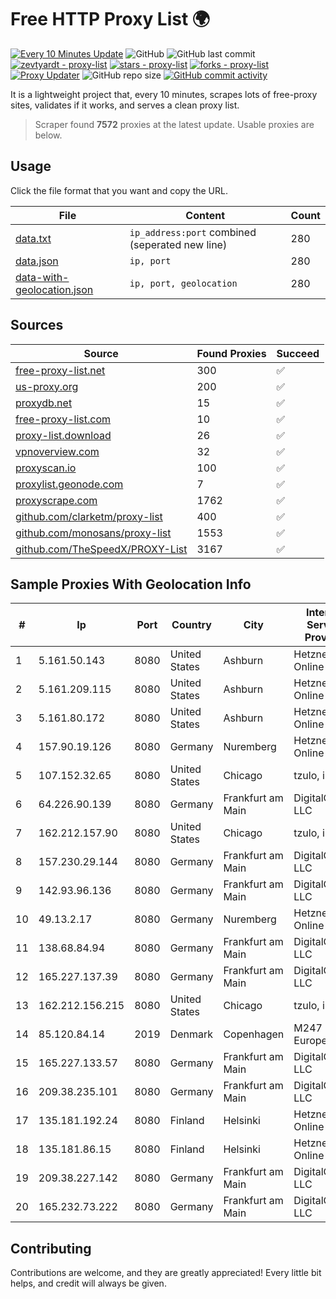 
# Free HTTP Proxy List 🌍

[![Every 10 Minutes Update](https://github.com/mertguvencli/http-proxy-list/actions/workflows/main.yml/badge.svg?branch=main)](https://github.com/mertguvencli/http-proxy-list/actions/workflows/main.yml)
![GitHub](https://img.shields.io/github/license/mertguvencli/http-proxy-list)
![GitHub last commit](https://img.shields.io/github/last-commit/mertguvencli/http-proxy-list)
[![zevtyardt - proxy-list](https://img.shields.io/static/v1?label=zevtyardt&message=proxy-list&color=blue&logo=github)](https://github.com/zevtyardt/proxy-list "Go to GitHub repo")
[![stars - proxy-list](https://img.shields.io/github/stars/zevtyardt/proxy-list?style=social)](https://github.com/zevtyardt/proxy-list)
[![forks - proxy-list](https://img.shields.io/github/forks/zevtyardt/proxy-list?style=social)](https://github.com/zevtyardt/proxy-list)
[![Proxy Updater](https://github.com/zevtyardt/proxy-list/workflows/Proxy%20Updater/badge.svg)](https://github.com/zevtyardt/proxy-list/actions?query=workflow:"Proxy+Updater")
![GitHub repo size](https://img.shields.io/github/repo-size/zevtyardt/proxy-list)
[![GitHub commit activity](https://img.shields.io/github/commit-activity/m/zevtyardt/proxy-list?logo=commits)](https://github.com/zevtyardt/proxy-list/commits/main)

It is a lightweight project that, every 10 minutes, scrapes lots of free-proxy sites, validates if it works, and serves a clean proxy list.

> Scraper found **7572** proxies at the latest update. Usable proxies are below.

## Usage

Click the file format that you want and copy the URL.

|File|Content|Count|
|----|-------|-----|
|[data.txt](https://raw.githubusercontent.com/mertguvencli/http-proxy-list/main/proxy-list/data.txt)|`ip_address:port` combined (seperated new line)|280|
|[data.json](https://raw.githubusercontent.com/mertguvencli/http-proxy-list/main/proxy-list/data.json)|`ip, port`|280|
|[data-with-geolocation.json](https://raw.githubusercontent.com/mertguvencli/http-proxy-list/main/proxy-list/data-with-geolocation.json)|`ip, port, geolocation`|280|

## Sources

|Source|Found Proxies|Succeed|
|------|-------------|-------|
|[free-proxy-list.net](https://free-proxy-list.net)|300|✅|
|[us-proxy.org](https://www.us-proxy.org)|200|✅|
|[proxydb.net](http://proxydb.net)|15|✅|
|[free-proxy-list.com](https://free-proxy-list.com/?page=&port=&type%5B%5D=http&type%5B%5D=https&up_time=0&search=Search)|10|✅|
|[proxy-list.download](https://www.proxy-list.download/HTTP)|26|✅|
|[vpnoverview.com](https://vpnoverview.com/privacy/anonymous-browsing/free-proxy-servers)|32|✅|
|[proxyscan.io](https://www.proxyscan.io)|100|✅|
|[proxylist.geonode.com](https://proxylist.geonode.com/api/proxy-list?limit=300&page=1&sort_by=lastChecked&sort_type=desc&protocols=http,https)|7|✅|
|[proxyscrape.com](https://api.proxyscrape.com/v2/?request=displayproxies&protocol=http&timeout=10000&country=all&ssl=all&anonymity=all)|1762|✅|
|[github.com/clarketm/proxy-list](https://raw.githubusercontent.com/clarketm/proxy-list/master/proxy-list-raw.txt)|400|✅|
|[github.com/monosans/proxy-list](https://raw.githubusercontent.com/monosans/proxy-list/main/proxies/http.txt)|1553|✅|
|[github.com/TheSpeedX/PROXY-List](https://raw.githubusercontent.com/TheSpeedX/PROXY-List/master/http.txt)|3167|✅|


## Sample Proxies With Geolocation Info

|#|Ip|Port|Country|City|Internet Service Provider|
|-|--|----|-------|----|-------------------------|
|1|5.161.50.143|8080|United States|Ashburn|Hetzner Online GmbH|
|2|5.161.209.115|8080|United States|Ashburn|Hetzner Online GmbH|
|3|5.161.80.172|8080|United States|Ashburn|Hetzner Online GmbH|
|4|157.90.19.126|8080|Germany|Nuremberg|Hetzner Online GmbH|
|5|107.152.32.65|8080|United States|Chicago|tzulo, inc.|
|6|64.226.90.139|8080|Germany|Frankfurt am Main|DigitalOcean, LLC|
|7|162.212.157.90|8080|United States|Chicago|tzulo, inc.|
|8|157.230.29.144|8080|Germany|Frankfurt am Main|DigitalOcean, LLC|
|9|142.93.96.136|8080|Germany|Frankfurt am Main|DigitalOcean, LLC|
|10|49.13.2.17|8080|Germany|Nuremberg|Hetzner Online GmbH|
|11|138.68.84.94|8080|Germany|Frankfurt am Main|DigitalOcean, LLC|
|12|165.227.137.39|8080|Germany|Frankfurt am Main|DigitalOcean, LLC|
|13|162.212.156.215|8080|United States|Chicago|tzulo, inc.|
|14|85.120.84.14|2019|Denmark|Copenhagen|M247 Europe SRL|
|15|165.227.133.57|8080|Germany|Frankfurt am Main|DigitalOcean, LLC|
|16|209.38.235.101|8080|Germany|Frankfurt am Main|DigitalOcean, LLC|
|17|135.181.192.24|8080|Finland|Helsinki|Hetzner Online GmbH|
|18|135.181.86.15|8080|Finland|Helsinki|Hetzner Online GmbH|
|19|209.38.227.142|8080|Germany|Frankfurt am Main|DigitalOcean, LLC|
|20|165.232.73.222|8080|Germany|Frankfurt am Main|DigitalOcean, LLC|



## Contributing

Contributions are welcome, and they are greatly appreciated! Every
little bit helps, and credit will always be given.

